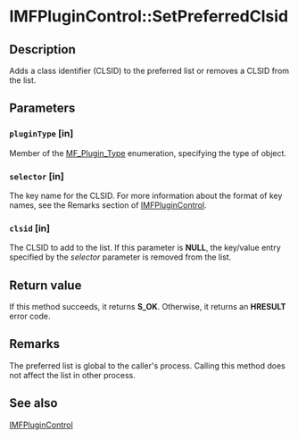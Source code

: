 # IMFPluginControl::SetPreferredClsid

## Description

Adds a class identifier (CLSID) to the preferred list or removes a CLSID from the list.

## Parameters

### `pluginType` [in]

Member of the [MF_Plugin_Type](https://learn.microsoft.com/windows/desktop/api/mfobjects/ne-mfobjects-mf_plugin_type) enumeration, specifying the type of object.

### `selector` [in]

The key name for the CLSID. For more information about the format of key names, see the Remarks section of [IMFPluginControl](https://learn.microsoft.com/windows/desktop/api/mfobjects/nn-mfobjects-imfplugincontrol).

### `clsid` [in]

The CLSID to add to the list. If this parameter is **NULL**, the key/value entry specified by the *selector* parameter is removed from the list.

## Return value

If this method succeeds, it returns **S_OK**. Otherwise, it returns an **HRESULT** error code.

## Remarks

The preferred list is global to the caller's process. Calling this method does not affect the list in other process.

## See also

[IMFPluginControl](https://learn.microsoft.com/windows/desktop/api/mfobjects/nn-mfobjects-imfplugincontrol)